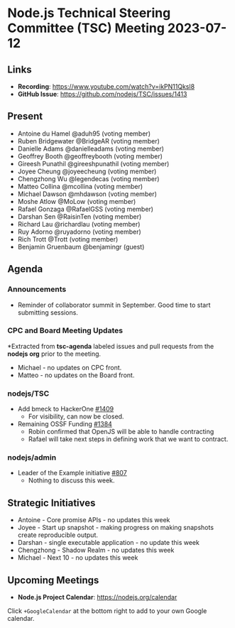 # Node.js Technical Steering Committee (TSC) Meeting 2023-07-12

## Links

* **Recording**:  <https://www.youtube.com/watch?v=ikPN11Qksl8>
* **GitHub Issue**: <https://github.com/nodejs/TSC/issues/1413>

## Present

* Antoine du Hamel @aduh95 (voting member)
* Ruben Bridgewater @BridgeAR (voting member)
* Danielle Adams @danielleadams (voting member)
* Geoffrey Booth @geoffreybooth (voting member)
* Gireesh Punathil @gireeshpunathil (voting member)
* Joyee Cheung @joyeecheung (voting member)
* Chengzhong Wu @legendecas (voting member)
* Matteo Collina @mcollina (voting member)
* Michael Dawson @mhdawson (voting member)
* Moshe Atlow @MoLow (voting member)
* Rafael Gonzaga @RafaelGSS (voting member)
* Darshan Sen @RaisinTen (voting member)
* Richard Lau @richardlau (voting member)
* Ruy Adorno @ruyadorno (voting member)
* Rich Trott @Trott (voting member)
* Benjamin Gruenbaum @benjamingr (guest)

## Agenda

### Announcements

* Reminder of collaborator summit in September. Good time to start submitting sessions.

### CPC and Board Meeting Updates

*Extracted from **tsc-agenda** labeled issues and pull requests from the **nodejs org** prior to the meeting.

* Michael - no updates on CPC front.
* Matteo - no updates on the Board front.

### nodejs/TSC

* Add bmeck to HackerOne [#1409](https://github.com/nodejs/TSC/issues/1409)
  * For visibility, can now be closed.
* Remaining OSSF Funding [#1384](https://github.com/nodejs/TSC/issues/1384)
  * Robin confirmed that OpenJS will be able to handle contracting
  * Rafael will take next steps in defining work that we want to contract.

### nodejs/admin

* Leader of the Example initiative [#807](https://github.com/nodejs/admin/issues/807)
  * Nothing to discuss this week.

## Strategic Initiatives

* Antoine - Core promise APIs - no updates this week
* Joyee - Start up snapshot - making progress on making snapshots create reproducible output.
* Darshan - single executable application - no update this week
* Chengzhong - Shadow Realm - no updates this week
* Michael - Next 10 - no updates this week

## Upcoming Meetings

* **Node.js Project Calendar**: <https://nodejs.org/calendar>

Click `+GoogleCalendar` at the bottom right to add to your own Google calendar.
